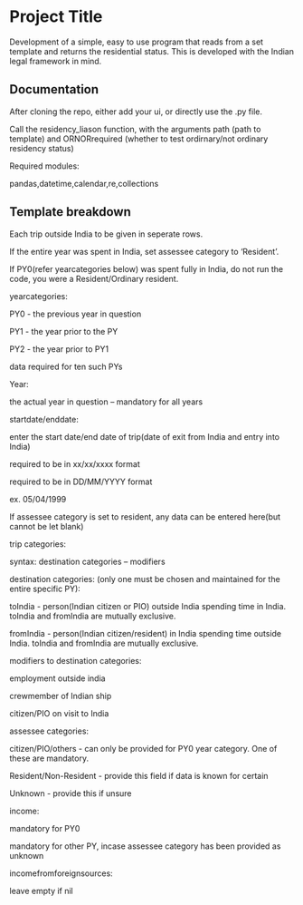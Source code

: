 
# Project Title

Development of a simple, easy to use program that reads from a set template and returns the residential status. This is developed with the Indian legal framework in mind.




## Documentation

After cloning the repo, either add your ui, or directly use the .py file.

Call the residency_liason function, with the arguments path (path to template) and ORNORrequired (whether to test ordirnary/not ordinary residency status)

Required modules:

pandas,datetime,calendar,re,collections



## Template breakdown

Each trip outside India to be given in seperate rows.

If the entire year was spent in India, set assessee category to ‘Resident’.

If PY0(refer yearcategories below) was spent fully in India, do not run the code, you were a Resident/Ordinary resident.

yearcategories:

PY0 - the previous year in question

PY1 - the year prior to the PY

PY2 - the year prior to PY1 

data required for ten such PYs

Year:

the actual year in question – mandatory for all years

startdate/enddate:

enter the start date/end date of trip(date of exit from India and entry into India)

required to be in xx/xx/xxxx format

required to be in DD/MM/YYYY format

ex. 05/04/1999

If assessee category is set to resident, any data can be entered here(but cannot be let blank)

trip categories:

syntax: destination categories – modifiers

destination categories: (only one must be chosen and maintained for the entire specific PY):

toIndia - person(Indian citizen or PIO) outside India spending time in India. toIndia and fromIndia are mutually exclusive.

fromIndia - person(Indian citizen/resident) in India spending time outside India. toIndia and fromIndia are mutually exclusive. 


modifiers to destination categories:

employment outside india

crewmember of Indian ship

citizen/PIO on visit to India

assessee categories: 

citizen/PIO/others - can only be provided for PY0 year category. One of these are mandatory. 

Resident/Non-Resident - provide this field if data is known for certain 

Unknown - provide this if unsure 

income:

mandatory for PY0

mandatory for other PY, incase assessee category has been provided as unknown

incomefromforeignsources:

leave empty if nil




